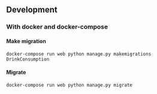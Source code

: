 ## Development

### With docker and docker-compose

#### Make migration

```
docker-compose run web python manage.py makemigrations DrinkConsumption
```

#### Migrate

```
docker-compose run web python manage.py migrate
```
